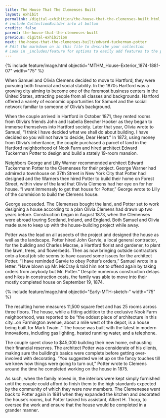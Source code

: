 ```yaml
---
title: The House That The Clemenses Built
layout: exhibit
permalink: /digital-exhibition/the-house-that-the-clemenses-built.html
# include CollectionBuilder info at bottom
credits: false
parent: the-house-that-the-clemenses-built
previous: digital-exhibition
next: the-house-that-the-clemenses-built/edward-tuckerman-potter
# Edit the markdown on in this file to describe your collection
# Look in _includes/feature for options to easily add features to the page
---
```


{% include feature/image.html objectid="MTHM_House-Exterior_1874-1881-07" width="75" %}

When Samuel and Olivia Clemens decided to move to Hartford, they were pursuing both financial and social stability. In the 1870s Hartford was a growing city aiming to become one of the foremost business centers in the United States, attracting people from all classes and backgrounds. Hartford offered a variety of economic opportunities for Samuel and the social network familiar to someone of Olivia’s background.

When the couple arrived in Hartford in October 1871, they rented rooms from Olivia’s friends John and Isabella Beecher Hooker as they began to immerse themselves into Hartford society. Later that year, Olivia wrote to Samuel, “I think I have decided what we shall do about building. I have decided so you will not have to decide, Dear Heart.” In 1873, using money from Olivia’s inheritance, the couple purchased a parcel of land in the Hartford neighborhood of Nook Farm and hired architect Edward Tuckerman Potter to design and build a stately 19-room mansion.

Neighbors George and Lilly Warner recommended architect Edward Tuckermann Potter to the Clemenses for their project. George Warner had admired a townhouse on 37th Street in New York City that Potter had designed and the Warners then hired Potter to build their home on Forest Street, within view of  the land that Olivia Clemens had her eye on for her house. “I want immensely to get that house for Potter,” George wrote to Lilly of the commision to build the Clemens house.

George succeeded. The Clemenses bought the land, and Potter set to work designing a house according to a plan Olivia Clemens had drawn up two years before. Construction began in August 1873, when the Clemenses were abroad touring Scotland, Ireland, and England. Both Samuel and Olivia made sure to keep up with the house-building project while away.

Potter was the lead on all aspects of the project and designed the house as well as the landscape. Potter hired John Garvie, a local general contractor, for the building and Charles Macrae, a Hartford florist and gardener, to plant the lawn, trees, and flowerbeds. Then as now bringing outside contractors onto a local job site seems to have caused some issues for the architect Potter. “I have reminded Garvie to obey Potter’s orders,” Samuel wrote in a letter. “Have blown up Mr. McCray & told him not to offend again by taking orders from anybody but Mr. Potter.” Despite numerous construction delays and hikes in construction costs, the family was able to move into their mostly completed house on September 19, 1874. 

{% include feature/image.html objectid="Early-MTH-sketch-" width="75" %}

The resulting home measures 11‚500 square feet and has 25 rooms across three floors. The house, while a fitting addition to the exclusive Nook Farm neighborhood, was reported to be “the oddest piece of architecture in this city…on Farmington avenue, about a mile west of the depot, is a house being built for Mark Twain..”  The house was built with the latest in modern innovations, including gas lighting, heated running water, and a telephone.

The couple spent close to $45‚000 building their new home, exhausting their financial reserves. The architect Potter was considerate of his clients, making sure the building’s basics were complete before getting over-involved with decorating. “You suggested we let up on the fancy touches till we knew how things were going to turn out,” Potter wrote to Clemens around the time he completed working on the house in 1875. 

As such, when the family moved in, the interiors were kept simply furnished until the couple could afford to finish them to the high standards expected by the community of which they were now members. The Clemeneses went back to Potter again in 1881 when they expanded the kitchen and decorated the house’s rooms, but Potter tasked his assistant, Albert H. Thorp, to oversee the work and ensure that the house would be completed in a grander manner.

